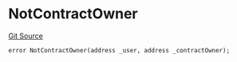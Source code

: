 # NotContractOwner
[Git Source](https://github.com/thrackle-io/tron/blob/95d06c720440790216a49a5a69a0411b6dfc3f0f/src/client/token/handler/diamond/HandlerDiamondLib.sol)


```solidity
error NotContractOwner(address _user, address _contractOwner);
```

